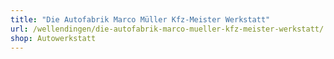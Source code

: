 ```yaml
---
title: "Die Autofabrik Marco Müller Kfz-Meister Werkstatt"
url: /wellendingen/die-autofabrik-marco-mueller-kfz-meister-werkstatt/
shop: Autowerkstatt
---
```

